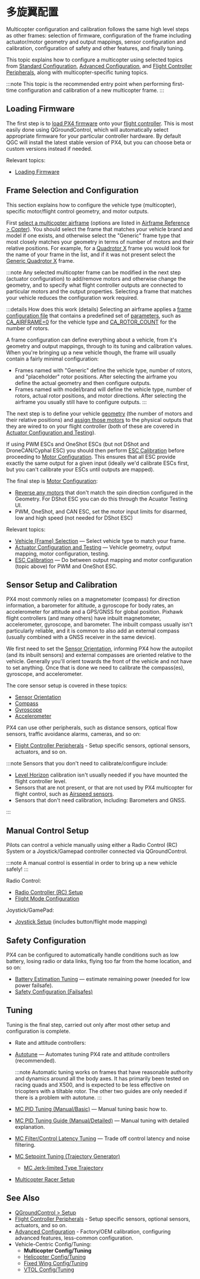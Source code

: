 # 多旋翼配置

Multicopter configuration and calibration follows the same high level steps as other frames: selection of firmware, configuration of the frame including actuator/motor geometry and output mappings, sensor configuration and calibration, configuration of safety and other features, and finally tuning.

This topic explains how to configure a multicopter using selected topics from [Standard Configuration](../config/index.md), [Advanced Configuration](../advanced_config/index.md), and [Flight Controller Peripherals](../peripherals/index.md), along with multicopter-specific tuning topics.

:::note
This topic is the recommended entry point when performing first-time configuration and calibration of a new multicopter frame.
:::

## Loading Firmware

The first step is to [load PX4 firmware](../config/firmware.md) onto your [flight controller](../flight_controller/index.md). This is most easily done using QGroundControl, which will automatically select appropriate firmware for your particular controller hardware. By default QGC will install the latest stable version of PX4, but you can choose beta or custom versions instead if needed.

Relevant topics:

- [Loading Firmware](../config/firmware.md)

## Frame Selection and Configuration

This section explains how to configure the vehicle type (multicopter), specific motor/flight control geometry, and motor outputs.

First [select a multicopter airframe](../config/airframe.md) (options are listed in [Airframe Reference > Copter](../airframes/airframe_reference.md#copter)). You should select the frame that matches your vehicle brand and model if one exists, and otherwise select the "Generic" frame type that most closely matches your geometry in terms of number of motors and their relative positions. For example, for a [Quadrotor X](../airframes/airframe_reference.md#quadrotor-x) frame you would look for the name of your frame in the list, and if it was not present select the [Generic Quadrotor X](../airframes/airframe_reference.md#copter_quadrotor_x_generic_quadcopter) frame.

:::note
Any selected multicopter frame can be modified in the next step (actuator configuration) to add/remove motors and otherwise change the geometry, and to specify what flight controller outputs are connected to particular motors and the output properties. Selecting a frame that matches your vehicle reduces the configuration work required.

:::details
How does this work (details) Selecting an airframe applies a [frame configuration file](../dev_airframes/adding_a_new_frame.md#adding-a-frame-configuration) that contains a predefined set of [parameters](../advanced_config/parameters.md), such as [CA_AIRFRAME=0](../advanced_config/parameter_reference.md#CA_AIRFRAME) for the vehicle type and [CA_ROTOR_COUNT](../advanced_config/parameter_reference.md#CA_ROTOR_COUNT) for the number of rotors.

A frame configuration can define everything about a vehicle, from it's geometry and output mappings, through to its tuning and calibration values. When you're bringing up a new vehicle though, the frame will usually contain a fairly minimal configuration:

- Frames named with "Generic" define the vehicle type, number of rotors, and "placeholder" rotor positions. After selecting the airframe you define the actual geometry and then configure outputs.
- Frames named with model/brand will define the vehicle type, number of rotors, actual rotor positions, and motor directions. After selecting the airframe you usually still have to configure outputs.
:::

The next step is to define your vehicle [geometry](../config/actuators.md#motor-geometry-multicopter) (the number of motors and their relative positions) and [assign those motors](../config/actuators.md#actuator-outputs) to the physical outputs that they are wired to on your flight controller (both of these are covered in [Actuator Configuration and Testing](../config/actuators.md)).

If using PWM ESCs and OneShot ESCs (but not DShot and DroneCAN/Cyphal ESC) you should then perform [ESC Calibration](../advanced_config/esc_calibration.md) before proceeding to [Motor Configuration](../config/actuators.md#motor-configuration). This ensures that all ESC provide exactly the same output for a given input (ideally we'd calibrate ESCs first, but you can't calibrate your ESCs until outputs are mapped).

The final step is [Motor Configuration](../config/actuators.md#motor-configuration):

- [Reverse any motors](../config/actuators.md#reversing-motors) that don't match the spin direction configured in the Geometry. For DShot ESC you can do this through the Acuator Testing UI.
- PWM, OneShot, and CAN ESC, set the motor input limits for disarmed, low and high speed (not needed for DShot ESC)

Relevant topics:

- [Vehicle (Frame) Selection](../config/airframe.md) — Select vehicle type to match your frame.
- [Actuator Configuration and Testing](../config/actuators.md) — Vehicle geometry, output mapping, motor configuration, testing.
- [ESC Calibration](../advanced_config/esc_calibration.md) — Do between output mapping and motor configuration (topic above) for PWM and OneShot ESC.

## Sensor Setup and Calibration

PX4 most commonly relies on a magnetometer (compass) for direction information, a barometer for altitude, a gyroscope for body rates, an accelerometer for attitude and a GPS/GNSS for global position. Pixhawk flight controllers (and many others) have inbuilt magnetometer, accelerometer, gyroscope, and barometer. The inbuilt compass usually isn't particularly reliable, and it is common to also add an external compass (usually combined with a GNSS receiver in the same device).

We first need to set the [Sensor Orientation](../config/flight_controller_orientation.md), informing PX4 how the autopilot (and its inbuilt sensors) and external compasses are oriented relative to the vehicle. Generally you'll orient towards the front of the vehicle and not have to set anything. Once that is done we need to calibrate the compass(es), gyroscope, and accelerometer.

The core sensor setup is covered in these topics:

- [Sensor Orientation](../config/flight_controller_orientation.md)
- [Compass](../config/compass.md)
- [Gyroscope](../config/gyroscope.md)
- [Accelerometer](../config/accelerometer.md)

PX4 can use other peripherals, such as distance sensors, optical flow sensors, traffic avoidance alarms, cameras, and so on:

- [Flight Controller Peripherals](../peripherals/index.md) - Setup specific sensors, optional sensors, actuators, and so on.

:::note
Sensors that you don't need to calibrate/configure include:

- [Level Horizon](../config/level_horizon_calibration.md) calibration isn't usually needed if you have mounted the flight controller level.
- Sensors that are not present, or that are not used by PX4 multicopter for flight control, such as [Airspeed sensors](../config/airspeed.md).
- Sensors that don't need calibration, including: Barometers and GNSS.

:::

## Manual Control Setup

Pilots can control a vehicle manually using either a Radio Control (RC) System or a Joystick/Gamepad controller connected via QGroundControl.

:::note
A manual control is essential in order to bring up a new vehicle safely!
:::

Radio Control:

- [Radio Controller (RC) Setup](../config/radio.md)
- [Flight Mode Configuration](../config/flight_mode.md)

Joystick/GamePad:

- [Joystick Setup](../config/joystick.md) (includes button/flight mode mapping)

## Safety Configuration

PX4 can be configured to automatically handle conditions such as low battery, losing radio or data links, flying too far from the home location, and so on:

- [Battery Estimation Tuning](../config/battery.md) — estimate remaining power (needed for low power failsafe).
- [Safety Configuration (Failsafes)](../config/safety.md)

## Tuning

Tuning is the final step, carried out only after most other setup and configuration is complete.

- Rate and attitude controllers:
- [Autotune](../config/autotune.md) — Automates tuning PX4 rate and attitude controllers (recommended).

  :::note
Automatic tuning works on frames that have reasonable authority and dynamics around all the body axes.
It has primarily been tested on racing quads and X500, and is expected to be less effective on tricopters with a tiltable rotor.
The other two guides are only needed if there is a problem with autotune.
:::

- [MC PID Tuning (Manual/Basic)](../config_mc/pid_tuning_guide_multicopter_basic.md) — Manual tuning basic how to.
- [MC PID Tuning Guide (Manual/Detailed)](../config_mc/pid_tuning_guide_multicopter.md) — Manual tuning with detailed explanation.
- [MC Filter/Control Latency Tuning](../config_mc/filter_tuning.md) — Trade off control latency and noise filtering.
- [MC Setpoint Tuning (Trajectory Generator)](../config_mc/mc_trajectory_tuning.md)
  - [MC Jerk-limited Type Trajectory](../config_mc/mc_jerk_limited_type_trajectory.md)
- [Multicopter Racer Setup](../config_mc/racer_setup.md)


<!--
- Explain what you have to tune on PX4, what you can tune, and what each topic covers
- I expect we should start with an exhaustive list of the tuning you could want to do - such as position tuning, etc. Do we have one?
 -->

<!-- TBD this is just text for me to mine

AFAIK autotune was tested on various not so custom platforms e.g. X500, racer quad, Loong standard VTOL. I honestly used it only once on a tricopter and it worked for roll and pitch but the resulting yaw tuning was not stable. Since then it was improved but that's not merged yet :eyes: https://github.com/PX4/PX4-Autopilot/pull/21857
Autotune was never tested on a Helicopter.
can you in theory autotune frame with any number of motors?
In theory yes but it needs to be able to have reasonable authority around all axes so I'd expect autotune to not work well for a monocopter without swashplate and so on. Probably also the controllers wouldn't work out of the box. I saw issues before with designs that tilt the rotor e.g. tricopter, bicopter, ... again


will PX4 still understand how to autotune?
Autotune should work for any vehicle that has reasonable authority and dynamics around all the body axes. A tiltable motor e.g. tricopter has at the least dynamics which are less tested with autotune.
My assumption is that the mixing system can cope with whatever geometry you throw at it.
Yes but it must be physically feasible. E.g. if you make a quadrotor where all motors turn the same way it will "deal" with it but that cannot work without very specific controllers. Same for a monocopter or a tricopter without swiveling one motor.
-->

## See Also

- [QGroundControl > Setup](https://docs.qgroundcontrol.com/master/en/qgc-user-guide/setup_view/setup_view.html)
- [Flight Controller Peripherals](../peripherals/index.md) - Setup specific sensors, optional sensors, actuators, and so on.
- [Advanced Configuration](../advanced_config/index.md) - Factory/OEM calibration, configuring advanced features, less-common configuration.
- Vehicle-Centric Config/Tuning:
  - **Multicopter Config/Tuning**
  - [Helicopter Config/Tuning](../config_heli/index.md)
  - [Fixed Wing Config/Tuning](../config_fw/index.md)
  - [VTOL Config/Tuning](../config_vtol/index.md)
